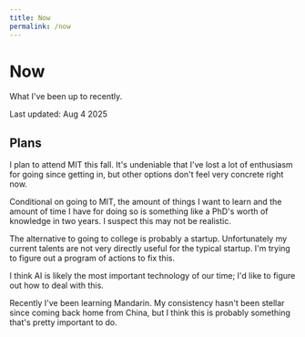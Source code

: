 ```yaml
---
title: Now
permalink: /now
---
```

# Now
What I've been up to recently.

Last updated: Aug 4 2025

## Plans
I plan to attend MIT this fall. It's undeniable that I've lost a lot of enthusiasm for going since getting in, but other options don't feel very concrete right now.

Conditional on going to MIT, the amount of things I want to learn and the amount of time I have for doing so is something like a PhD's worth of knowledge in two years. I suspect this may not be realistic.

The alternative to going to college is probably a startup. Unfortunately my current talents are not very directly useful for the typical startup. I'm trying to figure out a program of actions to fix this.

I think AI is likely the most important technology of our time; I'd like to figure out how to deal with this.

Recently I've been learning Mandarin. My consistency hasn't been stellar since coming back home from China, but I think this is probably something that's pretty important to do.